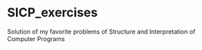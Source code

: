 # SICP_exercises
 Solution of my favorite problems of Structure and Interpretation of Computer Programs
